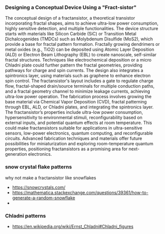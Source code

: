 ### Designing a Conceptual Device Using a "Fract-sistor"

The conceptual design of a fractansistor, a theoretical transistor incorporating fractal shapes, aims to achieve ultra-low power consumption, highly sensitive detection, and multiple functionalities. The device structure starts with materials like Silicon Carbide (SiC) or Transition Metal Dichalcogenides (TMDCs) such as Molybdenum Disulfide (MoS2), which provide a base for fractal pattern formation. Fractally growing dendrimers or metal oxides (e.g., TiO2) can be deposited using Atomic Layer Deposition (ALD) or Electron Beam Lithography (EBL) to create nanoscale, self-similar fractal structures. Techniques like electrochemical deposition or a micro Chladni plate could further pattern the fractal geometries, providing pathways for charge and spin currents. The design also integrates a spintronics layer, using materials such as graphene to enhance electron spin control. The fractansistor's layout includes a gate to regulate charge flow, fractal-shaped drain/source terminals for multiple conduction paths, and a fractal geometry channel to minimize leakage currents, achieving ultra-low power operation. The fabrication process involves growing the base material via Chemical Vapor Deposition (CVD), fractal patterning through EBL, ALD, or Chladni plates, and integrating the spintronics layer. The fractansistor’s properties include ultra-low power consumption, hypersensitivity to environmental stimuli, reconfigurability based on external inputs, and potential quantum effects at room temperature. This could make fractansistors suitable for applications in ultra-sensitive sensors, low-power electronics, quantum computing, and reconfigurable circuits. Advanced fabrication techniques and materials offer future possibilities for miniaturization and exploring room-temperature quantum properties, positioning fractansistors as a promising area for next-generation electronics.

### snow crystal flake patterns 
why not make a fractansistor like snowflakes

- https://snowcrystals.com/
- https://mathematica.stackexchange.com/questions/39361/how-to-generate-a-random-snowflake
- 

### Chladni patterns

- https://en.wikipedia.org/wiki/Ernst_Chladni#Chladni_figures


